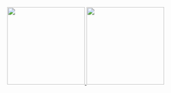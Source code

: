 <div>
<a href="https://github.com/vitoria-ketily">
<img loading="lazy" height="180em" src="https://github-readme-stats.vercel.app/api/top-langs/?username=vitoria-ketily&layout=compact&langs_count=7&theme=dracula"/>
<img loading="lazy" height="180em" src="https://github-readme-stats.vercel.app/api?username=vitoria-ketily&show_icons=true&theme=dracula&include_all_commits=true&count_public=true"/>
</div>